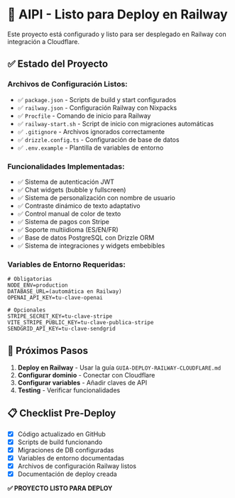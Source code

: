 # 🚀 AIPI - Listo para Deploy en Railway

Este proyecto está configurado y listo para ser desplegado en Railway con integración a Cloudflare.

## ✅ Estado del Proyecto

### Archivos de Configuración Listos:
- ✅ `package.json` - Scripts de build y start configurados
- ✅ `railway.json` - Configuración Railway con Nixpacks
- ✅ `Procfile` - Comando de inicio para Railway
- ✅ `railway-start.sh` - Script de inicio con migraciones automáticas
- ✅ `.gitignore` - Archivos ignorados correctamente
- ✅ `drizzle.config.ts` - Configuración de base de datos
- ✅ `.env.example` - Plantilla de variables de entorno

### Funcionalidades Implementadas:
- ✅ Sistema de autenticación JWT
- ✅ Chat widgets (bubble y fullscreen) 
- ✅ Sistema de personalización con nombre de usuario
- ✅ Contraste dinámico de texto adaptativo
- ✅ Control manual de color de texto
- ✅ Sistema de pagos con Stripe
- ✅ Soporte multiidioma (ES/EN/FR)
- ✅ Base de datos PostgreSQL con Drizzle ORM
- ✅ Sistema de integraciones y widgets embebibles

### Variables de Entorno Requeridas:
```env
# Obligatorias
NODE_ENV=production
DATABASE_URL=(automática en Railway)
OPENAI_API_KEY=tu-clave-openai

# Opcionales
STRIPE_SECRET_KEY=tu-clave-stripe
VITE_STRIPE_PUBLIC_KEY=tu-clave-publica-stripe
SENDGRID_API_KEY=tu-clave-sendgrid
```

## 🚂 Próximos Pasos

1. **Deploy en Railway** - Usar la guía `GUIA-DEPLOY-RAILWAY-CLOUDFLARE.md`
2. **Configurar dominio** - Conectar con Cloudflare
3. **Configurar variables** - Añadir claves de API
4. **Testing** - Verificar funcionalidades

## 📋 Checklist Pre-Deploy

- [x] Código actualizado en GitHub
- [x] Scripts de build funcionando
- [x] Migraciones de DB configuradas
- [x] Variables de entorno documentadas
- [x] Archivos de configuración Railway listos
- [x] Documentación de deploy creada

**✅ PROYECTO LISTO PARA DEPLOY**